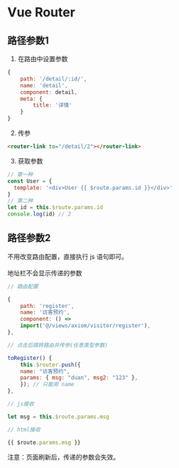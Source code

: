 # Vue Router
## 路径参数1
1. 在路由中设置参数
```js
{
    path: '/detail/:id/',
    name: 'detail',
    component: detail,
    meta: {
        title: '详情'
    }
}
```
2. 传参
```html
<router-link to="/detail/2"></router-link>
```
3. 获取参数
```js
// 第一种
const User = {
  template: '<div>User {{ $route.params.id }}</div>'
}
// 第二种
let id = this.$route.params.id
console.log(id) // 2
```

## 路径参数2
不用改变路由配置，直接执行 js 语句即可。<br><br>
地址栏不会显示传递的参数<br>

```js
// 路由配置

{
    path: 'register',
    name: '访客预约',
    component: () =>
    import('@/views/axiom/visitor/register'),
},

// 点击后跳转路由并传参(任意类型参数)

toRegister() {
    this.$router.push({
    name: "访客预约",
    params: { msg: "duan", msg2: "123" },
    }); // 只能用 name
},

// js接收

let msg = this.$route.params.msg

// html接收 

{{ $route.params.msg }}
```
注意：页面刷新后，传递的参数会失效。